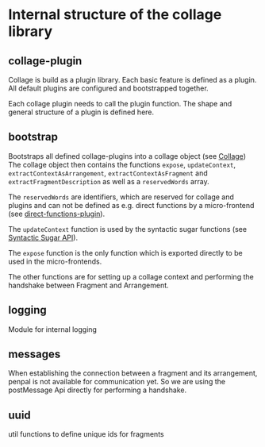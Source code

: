 # Internal structure of the collage library
## collage-plugin
Collage is build as a plugin library. Each basic feature is defined as a plugin. All default plugins are configured and bootstrapped together.

Each collage plugin needs to call the plugin function. The shape and general structure of a plugin is defined here.

## bootstrap
Bootstraps all defined collage-plugins into a collage object (see [Collage](../types.ts))
The collage object then contains the functions `expose`, `updateContext`, `extractContextAsArrangement`, `extractContextAsFragment` and `extractFragmentDescription` as well as a `reservedWords` array.

The `reservedWords` are identifiers, which are reserved for collage and plugins and can not be defined as e.g. direct functions by a micro-frontend (see [direct-functions-plugin](../core/direct-functions-plugin/direct-functions.ts)).

The `updateContext` function is used by the syntactic sugar functions (see [Syntactic Sugar API](./api/sugar.ts)).

The `expose` function is the only function which is exported directly to be used in the micro-frontends.

The other functions are for setting up a collage context and performing the handshake between Fragment and Arrangement.

## logging
Module for internal logging

## messages
When establishing the connection between a fragment and its arrangement, penpal is not available for communication yet. So we are using the postMessage Api directly for performing a handshake.

## uuid
util functions to define unique ids for fragments
